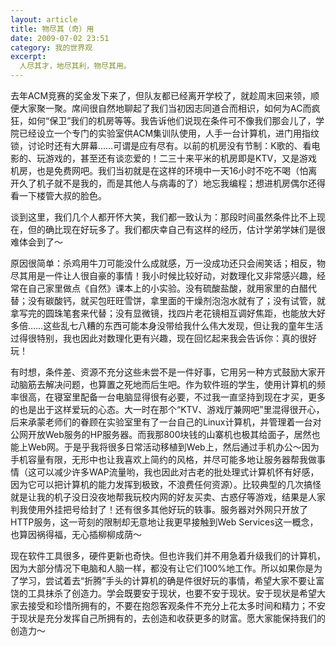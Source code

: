 ```yaml
---
layout: article
title: 物尽其（奇）用
date: 2009-07-02 23:51
category: 我的世界观
excerpt:
  人尽其才，地尽其利，物尽其用。
---
```


去年ACM竞赛的奖金发下来了，但队友都已经离开学校了，就趁周末回来领，顺便大家聚一聚。席间很自然地聊起了我们当初因志同道合而相识，如何为AC而疯狂，如何“保卫”我们的机房等等。我告诉他们说现在条件可不像我们那会儿了，学院已经设立一个专门的实验室供ACM集训队使用，人手一台计算机，进门用指纹锁，讨论时还有大屏幕……可谓是应有尽有。以前的机房没有节制：K歌的、看电影的、玩游戏的，甚至还有谈恋爱的！二三十来平米的机房即是KTV，又是游戏机房，也是免费网吧。我们当初就是在这样的环境中一天16小时不吃不喝（怕离开久了机子就不是我的，而是其他人与病毒的了）地忘我编程；想进机房偶尔还得看一下楼管大叔的脸色。

谈到这里，我们几个人都开怀大笑，我们都一致认为：那段时间虽然条件比不上现在，但的确比现在好玩多了。我们都庆幸自己有这样的经历，估计学弟学妹们是很难体会到了～

原因很简单：杀鸡用牛刀可能没什么成就感，万一没成功还只会闹笑话；相反，物尽其用是一件让人很自豪的事情！我小时候比较好动，对数理化又非常感兴趣，经常在自己家里做点《自然》课本上的小实验。没有硫酸盐酸，就用家里的白醋代替；没有碳酸钙，就买包旺旺雪饼，拿里面的干燥剂泡泡水就有了；没有试管，就拿写完的圆珠笔套来代替；没有显微镜，找四片老花镜相互调好焦距，也能放大好多倍……这些乱七八糟的东西可能本身没带给我什么伟大发现，但让我的童年生活过得很特别，我也因此对数理化更有兴趣，现在回忆起来我会告诉你：真的很好玩！

有时想，条件差、资源不充分这些未尝不是一件好事，它用另一种方式鼓励大家开动脑筋去解决问题，也算置之死地而后生吧。作为软件班的学生，使用计算机的频率很高，在寝室里配备一台电脑显得很有必要，不过我一直坚持到现在才买，更多的也是出于这样爱玩的心态。大一时在那个“KTV、游戏厅兼网吧”里混得很开心，后来承蒙老师们的眷顾在实验室里有了一台自己的Linux计算机，并管理着一台对公网开放Web服务的HP服务器。而我那800块钱的山寨机也极其给面子，居然也能上Web网。于是乎我将很多日常活动移植到Web上，然后通过手机办公～因为手机容量有限，无形中也让我喜欢上简约的风格，并尽可能多地让服务器帮我做事情（这可以减少许多WAP流量哟，我也因此对古老的批处理式计算机怀有好感，因为它可以把计算机的能力发挥到极致，不浪费任何资源）。比较典型的几次搞怪就是让我的机子没日没夜地帮我玩校内网的好友买卖、古惑仔等游戏，结果是人家判我使用外挂把号给封了！还有很多其他好玩的轶事。服务器对外网只开放了HTTP服务，这一苛刻的限制却无意地让我更早接触到Web Services这一概念，也算因祸得福，无心插柳柳成荫～

现在软件工具很多，硬件更新也奇快。但也许我们并不用急着升级我们的计算机，因为大部分情况下电脑和人脑一样，都没有让它们100%地工作。所以如果你是为了学习，尝试着去“折腾”手头的计算机的确是件很好玩的事情，希望大家不要让富饶的工具抹杀了创造力。学会既要安于现状，也要不安于现状。安于现状是希望大家去接受和珍惜所拥有的，不要在抱怨客观条件不充分上花太多时间和精力；不安于现状是充分发挥自己所拥有的，去创造和收获更多的财富。愿大家能保持我们的创造力～
